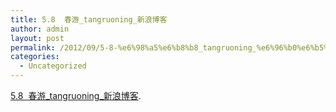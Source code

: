 ```yaml
---
title: 5.8  春游_tangruoning_新浪博客
author: admin
layout: post
permalink: /2012/09/5-8-%e6%98%a5%e6%b8%b8_tangruoning_%e6%96%b0%e6%b5%aa%e5%8d%9a%e5%ae%a2/
categories:
  - Uncategorized
---
```

[5.8  春游\_tangruoning\_新浪博客][1].

 [1]: http://blog.sina.com.cn/s/blog_4654ee7901013jh7.html